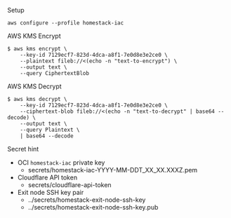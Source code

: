 Setup

```
aws configure --profile homestack-iac
```

AWS KMS Encrypt

```
$ aws kms encrypt \
    --key-id 7129ecf7-823d-4dca-a8f1-7e0d8e3e2ce0 \
    --plaintext fileb://<(echo -n "text-to-encrypt") \
    --output text \
    --query CiphertextBlob
```

AWS KMS Decrypt

```
$ aws kms decrypt \
    --key-id 7129ecf7-823d-4dca-a8f1-7e0d8e3e2ce0 \
    --ciphertext-blob fileb://<(echo -n "text-to-decrypt" | base64 --decode) \
    --output text \
    --query Plaintext \
    | base64 --decode
```

Secret hint

- OCI `homestack-iac` private key
  - secrets/homestack-iac-YYYY-MM-DDT_XX_XX.XXXZ.pem
- Cloudflare API token
  - secrets/cloudflare-api-token
- Exit node SSH key pair
  - ../secrets/homestack-exit-node-ssh-key
  - ../secrets/homestack-exit-node-ssh-key.pub
